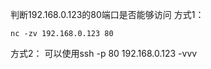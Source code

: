 判断192.168.0.123的80端口是否能够访问
方式1：
```
nc -zv 192.168.0.123 80
```
方式2：
可以使用ssh -p 80 192.168.0.123 -vvv